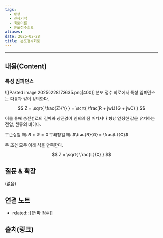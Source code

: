 ```yaml
---
tags:
  - 완성
  - 전자기학
  - 회로이론
  - 분포정수회로
aliases: 
date: 2025-02-28
title: 분포정수회로
---
```


---

## 내용(Content)

### 특성 임피던스

![[Pasted image 20250228173635.png|400]]
분포 정수 회로에서 특성 임피던스는 다음과 같이 정의한다.

$$
Z = \sqrt{ \frac{Z}{Y} } = \sqrt{ \frac{R + jwL}{G + jwC} }
$$

이를 통해 송전선로의 길이와 상관없이 임의의 점 어디서나 항상 일정한 값을 유지하는 전압, 전류의 비이다.

무손실일 때: $R = G = 0$
무왜형일 때: $\frac{R}{G} = \frac{L}{C}$

두 조건 모두 아래 식을 만족한다.

$$
Z = \sqrt{ \frac{L}{C} }
$$

## 질문 & 확장

(없음)

## 연결 노트

- related:: [[전파 정수]]

## 출처(링크)





